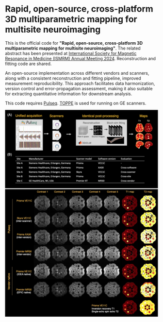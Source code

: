 # Rapid, open-source, cross-platform 3D multiparametric mapping for multisite neuroimaging

This is the official code for **"Rapid, open-source, cross-platform 3D multiparametric mapping for multisite neuroimaging"**.
The related abstract has been presented at [International Society for Magnetic Resonance in Medicine (ISMRM) Annual Meeting 2024](https://www.ismrm.org/24m/).
Reconstruction and fitting code are shared.

An open-source implementation across different vendors and scanners, along with a consistent reconstruction and fitting pipeline, improved measurement reproducibility. This approach facilitates data harmonization, version control and error-propagation assessment, making it also suitable for extracting quantitative information for downstream analysis.

This code requires [Pulseq](https://github.com/pulseq). [TOPPE](https://toppemri.github.io/) is used for running on GE scanners.

![Alt text](figures/Figure1.png?raw=true "Pulseq-QALAS")
![Alt text](figures/pulseq_qalas.jpg?raw=true "Pulseq-QALAS")

